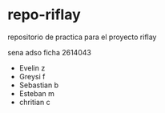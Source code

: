 # repo-riflay

repositorio de practica para el proyecto riflay 

sena adso ficha 2614043

- Evelin z
- Greysi f
- Sebastian b
- Esteban m
- chritian c
